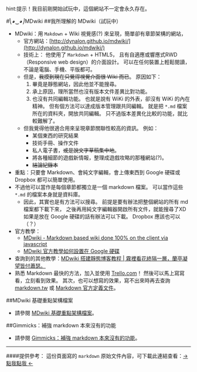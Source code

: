﻿
hint:提示！我目前剛開始試玩中，這個網站不一定會永久存在。

#⎝◕‿◕⎠MDwiki
##我所理解的 MDwiki（試玩中）

- MDwiki：用 ``Makdown`` + Wiki 視覺感(?) 來呈現，簡單卻有章節架構的網站，
  - 官方網站：[http://dynalon.github.io/mdwiki/](http://dynalon.github.io/mdwiki/)
  - 技術上：
他使用了 ``Markdown`` + HTML5，
且有自適應或響應式RWD（Responsive web design）的介面設計。
可以在任何裝置上輕鬆閱讀，不論是電腦、手機、平版都可。
  - 但是，~~我摸到現在只覺得視覺介面很 Wiki 而已~~。
原因如下：
    1. 畢竟是靜態網站，因此他並不能搜尋。
    2. 承上原因，理所當然也沒有版本文件差異比對功能。
    3. 也沒有共同編輯功能。
也就是說有 WiKi 的外表，卻沒有 WiKi 的內在精神。
但有個方法可以達成版本管理跟共同編輯。
就是把 ``*.md`` 檔案所在的資料夾，開放共同編輯。
只不過版本差異化比較的功能，就比較難解了。
  - 但我覺得他很適合用來呈現章節關聯性較高的資訊。
例如：
    - 某個東西的研究結果
    - 技術手冊、操作文件
    - 私人電子書，~~或是說文字草稿集中地~~。
    - 將各種細節的遊戲新情報，整理成遊戲攻略的那種網站(?)。
    - ~~結論紀錄本~~
- 重點：只要會 Markdown、會純文字編輯，會上傳東西到 Google 硬碟或 Dropbox 都可以簡單使用。
- 不過他可以當作是每個章節都獨立是一個 markdown 檔案。
可以當作這些 ``*.md`` 的檔案本身就是資料庫。
    - 因此，其實也是有方法可以搜尋。
前提是要有辦法把整個網站的所有 md 檔案都下載下來，
之後再用純文字編輯器開啟所有文件，就能搜尋了XD
如果是放在 Google 硬碟的話有辦法可以下載。
Dropbox 應該也可以（？）
- 官方教學：
  - [MDwiki - Markdown based wiki done 100% on the client via javascript](http://dynalon.github.io/mdwiki/#!tutorials.md)
  - [MDwiki 官方教學如何設置在 Google 硬碟](http://dynalon.github.io/mdwiki/#!tutorials/drive.md)
- 查詢到的其他教學：[MDwiki 搭建靜態博客教程 | 霧裡看花終隔一層，蘭亭凝望皆付蕭瑟。](https://blog.ikke.moe/posts/mdwiki-tourial/)
- 熟悉 Markdown 最快的方法，加入並使用 [Trello.com](https://trello.com)！
然後可以馬上寫寫看，立刻看到效果。
其次，也可以想寫的效果，寫不出來時再去查詢 [markdown.tw](http://markdown.tw) 或 [Markdown 官方定義文件](http://daringfireball.net/projects/markdown/syntax)。

##MDwiki 基礎重點架構檔案
- 請參閱 [MDwiki 基礎重點架構檔案](mdwiki/mdwiki.main.md)。

##Gimmicks：補強 markdown 本來沒有的功能
- 請參閱 [Gimmicks：補強 markdown 本來沒有的功能](mdwiki/mdwiki.gimmicks.md)。

----

####提供參考：
這份頁面寫的 ``markdown`` 原始文件內容，可下載此連結查看：[→ 點我點我 ←](https://docs.google.com/uc?id=0B_b1e3AASsaLYVRFN2FEd002R3M&export=download)
